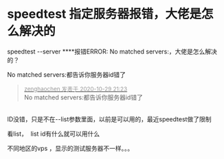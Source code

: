 # speedtest 指定服务器报错，大佬是怎么解决的


speedtest --server ****报错ERROR: No matched servers:，大佬是怎么解决的？

No matched servers:<img src="static/image/smiley/default/lol.gif" smilieid="12" border="0" alt="" /><img src="static/image/smiley/default/lol.gif" smilieid="12" border="0" alt="" />都告诉你服务器id错了<img id="aimg_HnQ8Q" onclick="zoom(this, this.src, 0, 0, 0)" class="zoom" src="https://cdn.jsdelivr.net/gh/hishis/forum-master/public/images/patch.gif" onmouseover="img_onmouseoverfunc(this)" onload="thumbImg(this)" border="0" alt="" />

<div class="quote"><blockquote><font size="2"><a href="https://www.hostloc.com/forum.php?mod=redirect&amp;goto=findpost&amp;pid=9371444&amp;ptid=759991" target="_blank"><font color="#999999">zenghaochen 发表于 2020-10-29 21:23</font></a></font><br />
No matched servers:都告诉你服务器id错了</blockquote></div><br />
ID没错，只是不在--list参数里面，以前是可以用的，最近speedtest做了限制

看list，&nbsp;&nbsp;list id有什么就可以用什么<img src="static/image/smiley/default/lol.gif" smilieid="12" border="0" alt="" />

不同地区的vps ，显示的测试服务器不一样。。。
